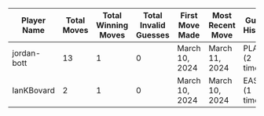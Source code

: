 
| Player Name | Total Moves | Total Winning Moves | Total Invalid Guesses | First Move Made | Most Recent Move | Guess History |
| ----------- | ----------- | ------------------- | --------------------- | --------------- | ---------------- | ------------- |
| jordan-bott | 13 | 1 | 0 | March 10, 2024 | March 11, 2024 | PLANT (2 times!) |
| IanKBovard | 2 | 1 | 0 | March 10, 2024 | March 10, 2024 | EASEL (1 times!) |